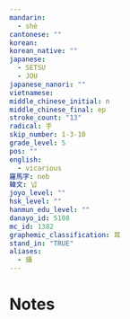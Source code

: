 ```yaml
---
mandarin:
  - shè
cantonese: ""
korean:
korean_native: ""
japanese:
  - SETSU
  - JOU
japanese_nanori: ""
vietnamese:
middle_chinese_initial: n
middle_chinese_final: ep
stroke_count: "13"
radical: 手
skip_number: 1-3-10
grade_level: 5
pos: ""
english:
  - vicarious
羅馬字: neb
韓文: 넙
joyo_level: ""
hsk_level: ""
hanmun_edu_level: ""
danayo_id: 5108
mc_id: 1382
graphemic_classification: 耳
stand_in: "TRUE"
aliases:
  - 攝
---
```


# Notes
